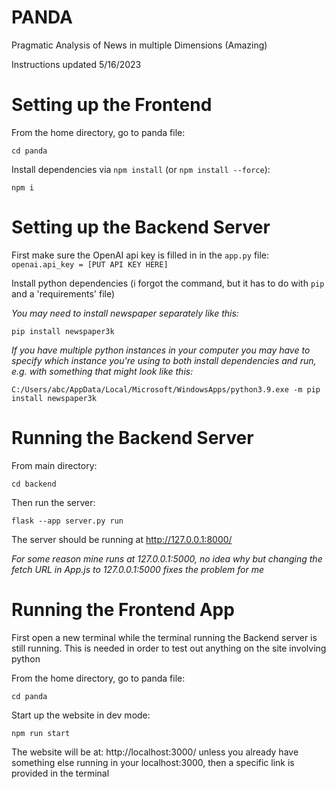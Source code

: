 # PANDA
Pragmatic Analysis of News in multiple Dimensions (Amazing)

Instructions updated 5/16/2023

# Setting up the Frontend
From the home directory, go to panda file:

`cd panda`

Install dependencies via `npm install` (or `npm install --force`):

`npm i`   

# Setting up the Backend Server
First make sure the OpenAI api key is filled in in the `app.py` file: 
`openai.api_key = [PUT API KEY HERE]`

Install python dependencies (i forgot the command, but it has to do with `pip` and a 'requirements' file)

*You may need to install newspaper separately like this:*

`pip install newspaper3k`

*If you have multiple python instances in your computer you may have to specify which instance you're using to both install dependencies and run, e.g. with something that might look like this:*

`C:/Users/abc/AppData/Local/Microsoft/WindowsApps/python3.9.exe -m pip install newspaper3k`

# Running the Backend Server
From main directory:

`cd backend`  

Then run the server:

`flask --app server.py run`

The server should be running at http://127.0.0.1:8000/

*For some reason mine runs at 127.0.0.1:5000, no idea why but changing the fetch URL in App.js to 127.0.0.1:5000 fixes the problem for me*

# Running the Frontend App
First open a new terminal while the terminal running the Backend server is still running. This is needed in order to test out anything on the site involving python

From the home directory, go to panda file:

`cd panda`

Start up the website in dev mode:

`npm run start`

The website will be at: http://localhost:3000/ unless you already have something else running in your localhost:3000, then a specific link is provided in the terminal
